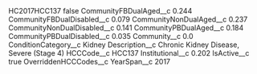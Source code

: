 <?xml version="1.0" encoding="UTF-8"?>
<CustomMetadata xmlns="http://soap.sforce.com/2006/04/metadata" xmlns:xsi="http://www.w3.org/2001/XMLSchema-instance" xmlns:xsd="http://www.w3.org/2001/XMLSchema">
    <label>HC2017HCC137</label>
    <protected>false</protected>
    <values>
        <field>CommunityFBDualAged__c</field>
        <value xsi:type="xsd:double">0.244</value>
    </values>
    <values>
        <field>CommunityFBDualDisabled__c</field>
        <value xsi:type="xsd:double">0.079</value>
    </values>
    <values>
        <field>CommunityNonDualAged__c</field>
        <value xsi:type="xsd:double">0.237</value>
    </values>
    <values>
        <field>CommunityNonDualDisabled__c</field>
        <value xsi:type="xsd:double">0.141</value>
    </values>
    <values>
        <field>CommunityPBDualAged__c</field>
        <value xsi:type="xsd:double">0.184</value>
    </values>
    <values>
        <field>CommunityPBDualDisabled__c</field>
        <value xsi:type="xsd:double">0.035</value>
    </values>
    <values>
        <field>Community__c</field>
        <value xsi:type="xsd:double">0.0</value>
    </values>
    <values>
        <field>ConditionCategory__c</field>
        <value xsi:type="xsd:string">Kidney</value>
    </values>
    <values>
        <field>Description__c</field>
        <value xsi:type="xsd:string">Chronic Kidney Disease, Severe (Stage 4)</value>
    </values>
    <values>
        <field>HCCCode__c</field>
        <value xsi:type="xsd:string">HCC137</value>
    </values>
    <values>
        <field>Institutional__c</field>
        <value xsi:type="xsd:double">0.202</value>
    </values>
    <values>
        <field>IsActive__c</field>
        <value xsi:type="xsd:boolean">true</value>
    </values>
    <values>
        <field>OverriddenHCCCodes__c</field>
        <value xsi:nil="true"/>
    </values>
    <values>
        <field>YearSpan__c</field>
        <value xsi:type="xsd:string">2017</value>
    </values>
</CustomMetadata>
